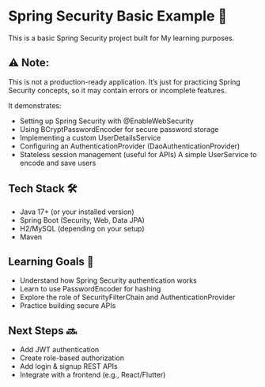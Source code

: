 # Spring Security Basic Example 🚀
This is a basic Spring Security project built for My learning purposes.
## ⚠️ Note:
This is not a production-ready application. It’s just for practicing Spring Security concepts, so it may contain errors or incomplete features.

It demonstrates:
- Setting up Spring Security with @EnableWebSecurity
- Using BCryptPasswordEncoder for secure password storage
- Implementing a custom UserDetailsService
- Configuring an AuthenticationProvider (DaoAuthenticationProvider)
- Stateless session management (useful for APIs)
A simple UserService to encode and save users

## Tech Stack 🛠
- Java 17+ (or your installed version)
- Spring Boot (Security, Web, Data JPA)
- H2/MySQL (depending on your setup)
- Maven

## Learning Goals 🎯

- Understand how Spring Security authentication works
- Learn to use PasswordEncoder for hashing
- Explore the role of SecurityFilterChain and AuthenticationProvider
- Practice building secure APIs

## Next Steps 🔜

- Add JWT authentication
- Create role-based authorization
- Add login & signup REST APIs
- Integrate with a frontend (e.g., React/Flutter)
